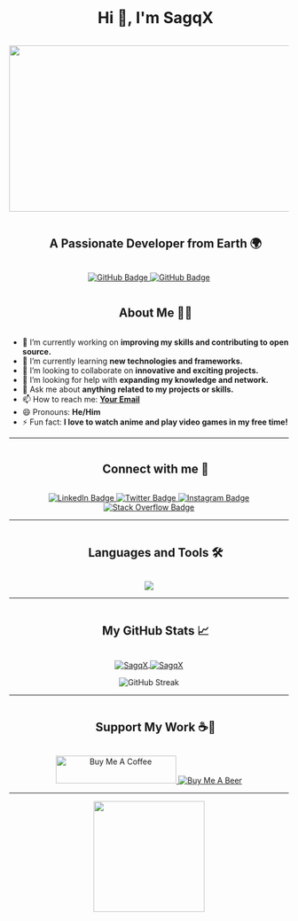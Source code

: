 <div id="user-content-toc">
  <ul align="center">
    <summary><h1 style="display: inline-block">Hi 👋, I'm SagqX</h1></summary>
  </ul>
</div>

<p align="center">
  <img src="https://media.giphy.com/media/v1.Y2lkPTc5MGI3NjExdWVoZHV4d2V0Ym16eXJzM2RoaTE0bzg3czlkaDR2N2NhaWoxYWZtdiZlcD12MV9pbnRlcm5hbF9naWZfYnlfaWQmY3Q9Zw/bGgsc5hpueFgs/giphy.gif" width="600" height="300"/>
</p>

<div id="user-content-toc">
  <ul align="center">
    <summary><h2 style="display: inline-block">A Passionate Developer from Earth 🌍</h2></summary>
  </ul>
</div>

<p align="center">
  <a href="https://github.com/SagqX">
    <img src="https://img.shields.io/github/followers/SagqX?label=Followers&style=social" alt="GitHub Badge">
  </a>
  <a href="https://github.com/SagqX?tab=repositories">
    <img src="https://img.shields.io/github/stars/SagqX?style=social" alt="GitHub Badge">
  </a>
</p>

<div id="user-content-toc">
  <ul align="center">
    <summary><h2 style="display: inline-block">About Me 👨‍💻</h2></summary>
  </ul>
</div>

- 🔭 I’m currently working on **improving my skills and contributing to open source.**
- 🌱 I’m currently learning **new technologies and frameworks.**
- 👯 I’m looking to collaborate on **innovative and exciting projects.**
- 🤔 I’m looking for help with **expanding my knowledge and network.**
- 💬 Ask me about **anything related to my projects or skills.**
- 📫 How to reach me: **[Your Email](mailto:your.email@example.com)**
- 😄 Pronouns: **He/Him**
- ⚡ Fun fact: **I love to watch anime and play video games in my free time!**

<hr>

<div id="user-content-toc">
  <ul align="center">
    <summary><h2 style="display: inline-block">Connect with me 🤝</h2></summary>
  </ul>
</div>

<p align="center">
  <a href="https://www.linkedin.com/in/your_username" target="_blank">
    <img src="https://img.shields.io/badge/LinkedIn-0077B5?style=for-the-badge&logo=linkedin&logoColor=white" alt="LinkedIn Badge"/>
  </a>
  <a href="https://twitter.com/your_username" target="_blank">
    <img src="https://img.shields.io/badge/Twitter-1DA1F2?style=for-the-badge&logo=twitter&logoColor=white" alt="Twitter Badge"/>
  </a>
  <a href="https://www.instagram.com/your_username" target="_blank">
    <img src="https://img.shields.io/badge/Instagram-E4405F?style=for-the-badge&logo=instagram&logoColor=white" alt="Instagram Badge"/>
  </a>
  <a href="https://stackoverflow.com/users/your_userid/your_username" target="_blank">
    <img src="https://img.shields.io/badge/Stack_Overflow-FE7A16?style=for-the-badge&logo=stack-overflow&logoColor=white" alt="Stack Overflow Badge"/>
  </a>
</p>

<hr>

<div id="user-content-toc">
  <ul align="center">
    <summary><h2 style="display: inline-block">Languages and Tools 🛠️</h2></summary>
  </ul>
</div>

<p align="center">
  <a href="https://skillicons.dev">
    <img src="https://skillicons.dev/icons?i=js,ts,react,nextjs,nodejs,express,mongodb,mysql,postgres,docker,kubernetes,aws,gcp,firebase,git,github,vscode,figma" />
  </a>
</p>

<hr>

<div id="user-content-toc">
  <ul align="center">
    <summary><h2 style="display: inline-block">My GitHub Stats 📈</h2></summary>
  </ul>
</div>

<p align="center">
  <a href="https://github.com/SagqX">
    <img align="center" src="https://github-readme-stats.vercel.app/api?username=SagqX&show_icons=true&locale=en&theme=tokyonight" alt="SagqX" />
  </a>
  <a href="https://github.com/SagqX">
    <img align="center" src="https://github-readme-stats.vercel.app/api/top-langs/?username=SagqX&layout=compact&locale=en&theme=tokyonight" alt="SagqX" />
  </a>
</p>

<p align="center">
  <img src="https://github-readme-streak-stats.herokuapp.com/?user=SagqX&theme=tokyonight" alt="GitHub Streak" />
</p>

<hr>

<div id="user-content-toc">
  <ul align="center">
    <summary><h2 style="display: inline-block">Support My Work ☕🍺</h2></summary>
  </ul>
</div>

<p align="center">
  <a href="https://www.buymeacoffee.com/your_username" target="_blank">
    <img src="https://cdn.buymeacoffee.com/buttons/v2/default-yellow.png" alt="Buy Me A Coffee" style="height: 50px !important;width: 217px !important;" >
  </a>
  <a href="https://www.buymeabeer.com/your_username" target="_blank">
    <img src="https://img.shields.io/badge/Buy%20Me%20A%20Beer-%23FFDD00.svg?&style=for-the-badge&logo=buy-me-a-beer&logoColor=black" alt="Buy Me A Beer">
  </a>
</p>

<hr>

<div align="center">
  <img src="https://media.giphy.com/media/3oKIPnAiaMCws8nOsE/giphy.gif" width="200" />
</div>
